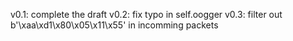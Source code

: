 v0.1: complete the draft
v0.2: fix typo in self.oogger
v0.3: filter out b'\xaa\xd1\x80\x05\x11\x55' in incomming packets
